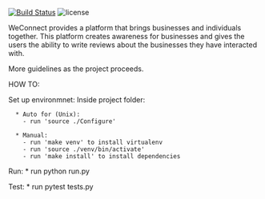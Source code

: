 [![Build Status](https://travis-ci.org/johnmutuma5/WeConnect.svg?branch=master)](https://travis-ci.org/johnmutuma5/WeConnect)
![license](https://img.shields.io/github/license/mashape/apistatus.svg)


WeConnect provides a platform that brings businesses and individuals together.
This platform creates awareness for businesses and gives the users the ability to write reviews about the businesses they have interacted with.  

More guidelines as the project proceeds.



HOW TO:

  Set up environmnet:
    Inside project folder:

      * Auto for (Unix):
        - run 'source ./Configure'

      * Manual:
        - run 'make venv' to install virtualenv
        - run 'source ./venv/bin/activate'
        - run 'make install' to install dependencies

  Run:
    * run python run.py

  Test:
    * run pytest tests.py
